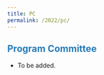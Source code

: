 ```yaml
---
title: PC
permalink: /2022/pc/
---
```


## <span style="color:#267CB9"> Program Committee </span>

* To be added.